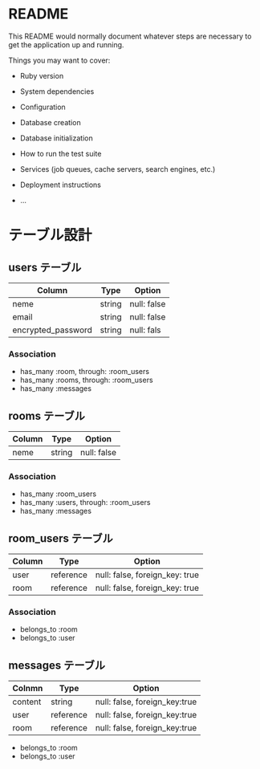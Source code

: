 # README

This README would normally document whatever steps are necessary to get the
application up and running.

Things you may want to cover:

* Ruby version

* System dependencies

* Configuration

* Database creation

* Database initialization

* How to run the test suite

* Services (job queues, cache servers, search engines, etc.)

* Deployment instructions

* ...

# テーブル設計

## users テーブル

| Column             | Type   | Option      |
| ------------------ | ------ | ------------|
| neme               | string | null: false |
| email              | string | null: false |
| encrypted_password | string | null: fals  |

### Association

- has_many :room, through: :room_users
- has_many :rooms, through: :room_users
- has_many :messages

## rooms テーブル

| Column  | Type   | Option      |
| ------- | ------ | ------------|
| neme    | string | null: false |

### Association

- has_many :room_users
- has_many :users, through: :room_users
- has_many :messages

## room_users テーブル

| Column | Type      | Option                         |
| ------ | --------- | -------------------------------|
| user   | reference | null: false, foreign_key: true |
| room   | reference | null: false, foreign_key: true |

### Association

- belongs_to :room
- belongs_to :user

## messages テーブル

| Colnmn  | Type      | Option                        |
| ------- | --------- | ------------------------------|
| content | string    | null: false, foreign_key:true |
| user    | reference | null: false, foreign_key:true |
| room    | reference | null: false, foreign_key:true |

- belongs_to :room
- belongs_to :user